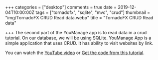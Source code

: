 +++
categories = ["desktop"]
comments = true
date = 2019-12-04T10:00:00Z
tags = ["tornadofx", "sqlite", "mvc", "crud"]
thumbnail = "img/TornadoFX CRUD Read data.webp"
title = "TornadoFX CRUD Read data"

+++
The second part of the YouManage app is to read data in a crud tutorial. On our database, we will be using SQLite. YouManage App is a simple application that uses CRUD. It has ability to visit websites by link.

You can watch the [YouTube video](https://youtu.be/TrVHNPDcC80) or [Get the code from this tutorial](https://github.com/sen-coder/TornadoFX-CRUD-Read-data).